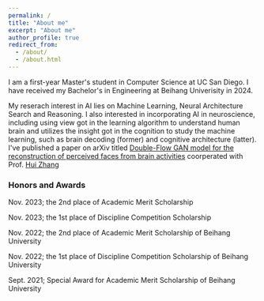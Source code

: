 ```yaml
---
permalink: /
title: "About me"
excerpt: "About me"
author_profile: true
redirect_from: 
  - /about/
  - /about.html
---
```


I am a first-year Master's student in Computer Science at UC San Diego. I have received my Bachelor's in Engineering at Beihang Univerisity in 2024.

My reserach interest in AI lies on Machine Learning, Neural Architecture Search and Reasoning. I also interested in incorporating AI in neuroscience, including using view got in the learning algorithm to understand human brain and utilizes the insight got in the cognition to study the machine learning, such as brain decoding (former) and cognitive architecture (latter). I've published a paper on arXiv titled [Double-Flow GAN model for the reconstruction of perceived faces from brain activities](https://arxiv.org/pdf/2312.07478.pdf) coorperated with Prof. [Hui Zhang](https://shi.buaa.edu.cn/zhanghui2/zh_CN/index.htm)

### Honors and Awards
Nov. 2023; the 2nd place of Academic Merit Scholarship

Nov. 2023; the 1st place of Discipline Competition Scholarship

Nov. 2022; the 2nd place of Academic Merit Scholarship of Beihang University

Nov. 2022; the 1st place of Discipline Competition Scholarship of Beihang University

Sept. 2021; Special Award for Academic Merit Scholarship of Beihang University